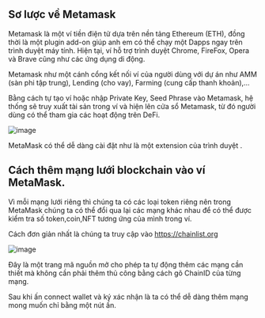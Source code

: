 ## Sơ lược về Metamask
Metamask là một ví tiền điện tử dựa trên nền tảng Ethereum (ETH), đồng thời là một plugin add-on giúp anh em có thể chạy một Dapps ngay trên trình duyệt máy tính. Hiện tại, ví hỗ trợ trình duyệt Chrome, FireFox, Opera và Brave cũng như các ứng dụng di động.

Metamask như một cánh cổng kết nối ví của người dùng với dự án như AMM (sàn phi tập trung), Lending (cho vay), Farming (cung cấp thanh khoản),… 

Bằng cách tự tạo ví hoặc nhập Private Key, Seed Phrase vào Metamask, hệ thống sẽ truy xuất tài sản trong ví và hiện lên cửa sổ Metamask, 
từ đó người dùng có thể tham gia các hoạt động trên DeFi.

![image](https://user-images.githubusercontent.com/74479681/202915061-6cad9b85-55c4-453f-bb3c-0623b3292c29.png)

MetaMask có thể dễ dàng cài đặt như là một extension của trình duyệt .

## Cách thêm mạng lưới blockchain vào ví MetaMask.

Vì mỗi mạng lưới riêng thì chúng ta có các loại token riêng nên trong MetaMask chúng ta có thể đổi qua lại các mạng khác nhau để có thể được kiểm tra số token,coin,NFT tương ứng của mình trong ví.

Cách đơn giản nhất là chúng ta truy cập vào https://chainlist.org

![image](https://user-images.githubusercontent.com/74479681/202917207-11f5c80d-d715-4812-b503-ab1d9fdef9e1.png)

Đây là một trang mã nguồn mở cho phép ta tự động thêm các mạng cần thiết mà không cần phải thêm thủ công bằng cách gõ ChainID của từng mạng.

Sau khi ấn connect wallet và ký xác nhận là ta có thể dễ dàng thêm mạng mong muốn chỉ bằng một nút ấn.






